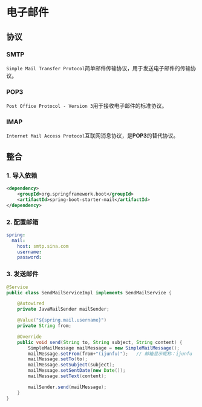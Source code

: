 # 电子邮件

## 协议

### SMTP
`Simple Mail Transfer Protocol`简单邮件传输协议，用于发送电子邮件的传输协议。

### POP3
`Post Office Protocol - Version 3`用于接收电子邮件的标准协议。

### IMAP
`Internet Mail Access Protocol`互联网消息协议，是**POP3**的替代协议。

## 整合

### 1. 导入依赖
```xml
<dependency>
    <groupId>org.springframework.boot</groupId>
    <artifactId>spring-boot-starter-mail</artifactId>
</dependency>
```

### 2. 配置邮箱
```yaml
spring:
  mail:
    host: smtp.sina.com
    username: 
    password: 
```

### 3. 发送邮件
```java
@Service
public class SendMailServiceImpl implements SendMailService {

    @Autowired
    private JavaMailSender mailSender;

    @Value("${spring.mail.username}")
    private String from;

    @Override
    public void send(String to, String subject, String content) {
        SimpleMailMessage mailMessage = new SimpleMailMessage();
        mailMessage.setFrom(from+"(ijunfu)");   // 邮箱显示昵称：ijunfu
        mailMessage.setTo(to);
        mailMessage.setSubject(subject);
        mailMessage.setSentDate(new Date());
        mailMessage.setText(content);

        mailSender.send(mailMessage);
    }
}
```
